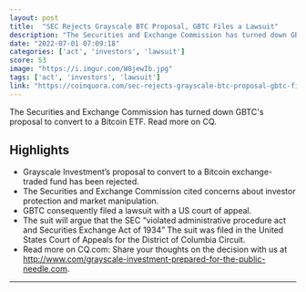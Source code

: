 ```yaml
---
layout: post
title:  "SEC Rejects Grayscale BTC Proposal, GBTC Files a Lawsuit"
description: "The Securities and Exchange Commission has turned down GBTC's proposal to convert to a Bitcoin ETF. Read more on CQ."
date: "2022-07-01 07:09:18"
categories: ['act', 'investors', 'lawsuit']
score: 53
image: "https://i.imgur.com/W8jewIb.jpg"
tags: ['act', 'investors', 'lawsuit']
link: "https://coinquora.com/sec-rejects-grayscale-btc-proposal-gbtc-files-a-lawsuit/"
---
```


The Securities and Exchange Commission has turned down GBTC's proposal to convert to a Bitcoin ETF. Read more on CQ.

## Highlights

- Grayscale Investment’s proposal to convert to a Bitcoin exchange-traded fund has been rejected.
- The Securities and Exchange Commission cited concerns about investor protection and market manipulation.
- GBTC consequently filed a lawsuit with a US court of appeal.
- The suit will argue that the SEC “violated administrative procedure act and Securities Exchange Act of 1934” The suit was filed in the United States Court of Appeals for the District of Columbia Circuit.
- Read more on CQ.com: Share your thoughts on the decision with us at http://www.com/grayscale-investment-prepared-for-the-public-needle.com.

---
